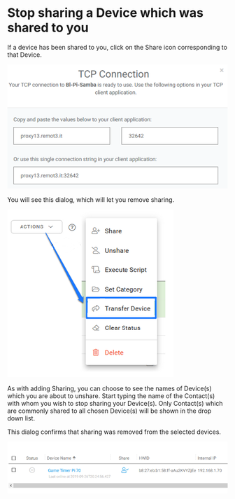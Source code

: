# Stop sharing a Device which was shared to you

If a device has been shared to you, click on the Share icon corresponding to that Device.  

![](../../.gitbook/assets/image%20%2866%29.png)

You will see this dialog, which will let you remove sharing.

![](../../.gitbook/assets/image%20%28224%29.png)

As with adding Sharing, you can choose to see the names of Device\(s\) which you are about to unshare.  Start typing the name of the Contact\(s\) with whom you wish to stop sharing your Device\(s\).  Only Contact\(s\) which are commonly shared to all chosen Device\(s\) will be shown in the drop down list.

This dialog confirms that sharing was removed from the selected devices.

![](../../.gitbook/assets/image%20%28313%29.png)

